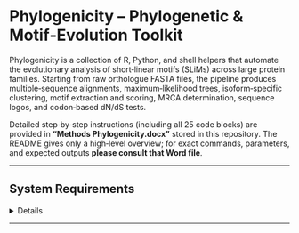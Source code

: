 # Phylogenicity – Phylogenetic & Motif‑Evolution Toolkit

Phylogenicity is a collection of R, Python, and shell helpers that automate the
evolutionary analysis of short‑linear motifs (SLiMs) across large protein
families.  Starting from raw orthologue FASTA files, the pipeline produces
multiple‑sequence alignments, maximum‑likelihood trees, isoform‑specific
clustering, motif extraction and scoring, MRCA determination, sequence logos,
and codon‑based dN/dS tests.

Detailed step‑by‑step instructions (including all 25 code blocks) are provided
in **“Methods Phylogenicity.docx”** stored in this repository.  The README gives
only a high‑level overview; for exact commands, parameters, and expected
outputs **please consult that Word file**.


---

## System Requirements

<details>

---

### Software

#### **OS Requirements**
This package is supported for Linux. The package has been tested on the following systems:

  - Linux: Ubuntu 20.04

#### **Dependencies**
The following packages/programs should be installed. The typical installation time should take some minutes. 

| Component | Minimum Version | Purpose |
|-----------|-----------------|---------|
| **Python** | 3.11 | motif extraction, PSSM, tree parsing |
| **R** | 4.2 | sequence alignment with **DECIPHER** |
| **IQ‑TREE 2** | 2.2 | maximum‑likelihood tree building |
| **Prank** | 170427 | codon‑aware alignment |
| **HyPhy** | 2.5 | dN/dS & ancestral reconstruction |
| **WebLogo 3** | 3.8 | sequence‑logo rendering |

**Python packages**:
```
numpy v.1.26.2
pandas v.2.2.2
biopython v.1.83
seaborn v.0.13.1
matplotlib v.3.9.2
ete3 v.3.1.2
```

**R packages** (install from CRAN/Bioconductor):
```
DECIPHER (v.2.28)
```
---

### Hardware Requirements

#### **Recommended System**

| Component | Specification | Notes |
|-----------|---------------|-------|
| **CPU** | ≥ 6 cores / 12 threads | Needed for Sequence Alignment. |
| **RAM** | ≥ 32 GB (128 GB preferred) | Needed for Sequence Alignment. |
| **GPU** | None | No GPU needed here. |
| **Storage** | ≥ 1 TB SSD (NVMe recommended) | Databases and intermediates benefit from fast I/O. |


#### **Database Storage Requirements**

| Database                       | Approximate Size |
|--------------------------------|------------------|
| Files (MSA, logs, Analysis)    | Variable (~1 GB per protein) |


</details>

---
